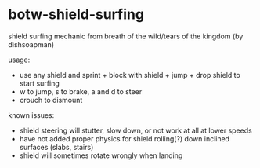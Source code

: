 # botw-shield-surfing

shield surfing mechanic from breath of the wild/tears of the kingdom
(by dishsoapman)

usage:
- use any shield and sprint + block with shield + jump + drop shield to start surfing
- w to jump, s to brake, a and d to steer
- crouch to dismount
  
 known issues:
- shield steering will stutter, slow down, or not work at all at lower speeds
- have not added proper physics for shield rolling(?) down inclined surfaces (slabs, stairs)
- shield will sometimes rotate wrongly when landing
